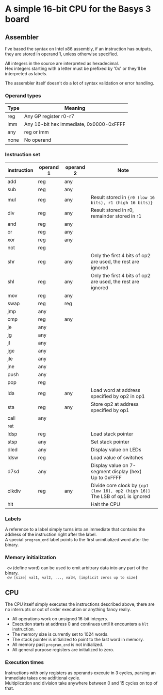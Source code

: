 <h1> A simple 16-bit CPU for the Basys 3 board </h1>



<h2> Assembler </h2>

I've based the syntax on Intel x86 assembly, if an instruction has outputs, 
they are stored in operand 1, unless otherwise specified.

All integers in the source are interpreted as hexadecimal. <br> 
Hex integers starting with a letter must be prefixed by '0x' or they'll be interpreted as labels.

The assembler itself doesn't do a lot of syntax validation or error handling.

<h3> Operand types </h3>

| Type | Meaning                                 |
|------|-----------------------------------------|
| reg  | Any GP register r0-r7                   |
| imm  | Any 16-bit hex immediate, 0x0000-0xFFFF |
| any  | reg or imm                              |
| none | No operand                              |


<h3> Instruction set </h3>


| instruction | operand 1 | operand 2 | Note                                                                                           |
|-------------|-----------|-----------|------------------------------------------------------------------------------------------------|
| add         | reg       | any       |                                                                                                |
| sub         | reg       | any       |                                                                                                |
| mul         | reg       | any       | Result stored in <code>{r0 (low 16 bits), r1 (high 16 bits)} </code>                           |
| div         | reg       | any       | Result stored in r0, remainder stored in r1                                                    |
| and         | reg       | any       |                                                                                                |
| or          | reg       | any       |                                                                                                |
| xor         | reg       | any       |                                                                                                |
| not         | reg       |           |                                                                                                |
| shr         | reg       | any       | Only the first 4 bits of op2 are used, the rest are ignored                                    |
| shl         | reg       | any       | Only the first 4 bits of op2 are used, the rest are ignored                                    |
| mov         | reg       | any       |                                                                                                |
| swap        | reg       | reg       |                                                                                                |
| jmp         | any       |           |                                                                                                |
| cmp         | reg       | any       |                                                                                                |
| je          | any       |           |                                                                                                |
| jg          | any       |           |                                                                                                |
| jl          | any       |           |                                                                                                |
| jge         | any       |           |                                                                                                |
| jle         | any       |           |                                                                                                |
| jne         | any       |           |                                                                                                |
| push        | any       |           |                                                                                                |
| pop         | reg       |           |                                                                                                |
| lda         | reg       | any       | Load word at address specified by op2 in op1                                                   |
| sta         | reg       | any       | Store op2 at address specified by op1                                                          |
| call        | any       |           |                                                                                                |
| ret         |           |           |                                                                                                |
| ldsp        | reg       |           | Load stack pointer                                                                             |
| stsp        | any       |           | Set stack pointer                                                                              |
| dled        | any       |           | Display value on LEDs                                                                          |
| ldsw        | reg       |           | Load value of switches                                                                         |
| d7sd        | any       |           | Display value on 7-segment display (hex)<br>Up to 0xFFFF                                       |
| clkdiv      | reg       | any       | Divide core clock by <code>{op1 (low 16), op2 (high 16)}</code><br/> The LSB of op1 is ignored |
| hlt         |           |           | Halt the CPU                                                                                   |

<h3> Labels </h3>
A reference to a label simply turns into an immediate that contains the address of the instruction right after the label. <br>
A special <code>program_end</code> label points to the first uninitialized word after the binary.

<h3> Memory initialization </h3>
<code> dw</code> (define word) can be used to emit arbitrary data into any part of the binary. <br>
<code> dw [size] val1, val2, ..., valN, [implicit zeros up to size]</code> <br>

<h2> CPU </h2>

The CPU itself simply executes the instructions described above, there are no interrupts or out of order execution or
anything fancy really.


* All operations work on unsigned 16-bit integers. <br>
* Execution starts at address 0 and continues until it encounters a <code>hlt</code> instruction.
* The memory size is currently set to 1024 words. <br>
* The stack pointer is initialized to point to the last word in memory. <br>
* All memory past <code>program_end</code> is not initialized. <br>
* All general purpose registers are initialized to zero. <br>

<h3> Execution times </h3>
Instructions with only registers as operands execute in 3 cycles, parsing an immediate takes one additional cycle. <br>
Multiplication and division take anywhere between 0 and 15 cycles on top of that.